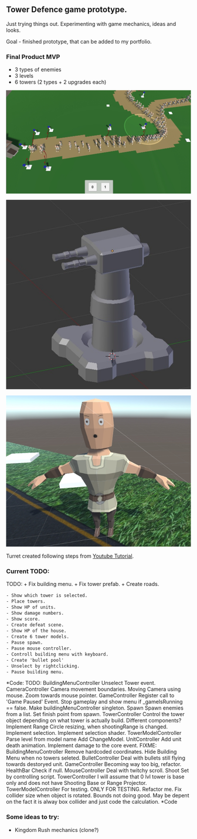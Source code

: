 ## Tower Defence game prototype.
 Just trying things out. Experimenting with game mechanics, ideas and looks.
 
 Goal - finished prototype, that can be added to my portfolio.

### Final Product MVP
- 3 types of enemies
- 3 levels
- 6 towers (2 types + 2 upgrades each)

![Alt text](/Screenshots/Screenshot.jpg?raw=true "Screenshot")

![Alt text](/Screenshots/Turret.jpg?raw=true "Turret")

![Alt text](/Screenshots/Peasant.jpg?raw=true "Peasant")

Turret created following steps from [Youtube Tutorial](https://www.youtube.com/watch?v=OhhYOTa-W_s).

### Current TODO:
TODO:
	+ Fix building menu.
	+ Fix tower prefab.
	+ Create roads.
	
	- Show which tower is selected.
	- Place towers.
	- Show HP of units.
	- Show damage numbers.
	- Show score.
	- Create defeat scene.
	- Show HP of the house.
	- Create 6 tower models.
	- Pause spawn.
	- Pause mouse controller.
	- Controll building menu with keyboard.
	- Create 'bullet pool'
	- Unselect by rightclicking.
	- Pause building menu.

*Code:
	TODO:
		BuildingMenuController
			Unselect Tower event.
		CameraController
			Camera movement boundaries.
			Moving Camera using mouse.
			Zoom towards mouse pointer.
		GameController
			Register call to 'Game Paused' Event. Stop gameplay and show menu if _gameIsRunning == false.
			Make buildingMenuController singleton.
		Spawn
			Spawn enemies from a list.
			Set finish point from spawn.
		TowerController
			Control the tower object depending on what tower is actually build. Different components?
			Implement Range Circle resizing, when shootingRange is changed.
			Implement selection.
			Implement selection shader.
		TowerModelController
			Parse level from model name
			Add ChangeModel.
		UnitController
			Add unit death animation.
			Implement damage to the core event.
	FIXME:
		BuildingMenuController
			Remove hardcoded coordinates.
			Hide Building Menu when no towers seleted.
		BulletController
			Deal with bullets still flying towards destoryed unit.
		GameController
			Becoming way too big, refactor.
		HealthBar
			Check if null.
		MouseController
			Deal with twitchy scroll.
		Shoot
			Set by controlling script.
		TowerController
			I will assume that 0 lvl tower is base only and does not have Shooting Base or Range Projector.
		TowerModelController
			For testing.
			ONLY FOR TESTING.
			Refactor me.
			Fix collider size when object is rotated.
			Bounds not doing good. May be depent on the fact it is alway box collider and just code the calculation.
*Code


### Some ideas to try:
- Kingdom Rush mechanics (clone?)
